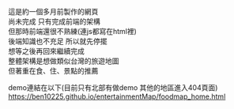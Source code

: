 這是約一個多月前製作的網頁\
尚未完成 只有完成前端的架構\
但那時前端還很不熟練(連js都寫在html裡)\
後端知識也不充足 所以就先停擺\
想等之後再回來繼續完成\
整體架構是想做類似台灣的旅遊地圖\
但著重在食、住、景點的推薦

demo連結在以下(目前只有北部有做demo 其他的地區進入404頁面)\
https://ben10225.github.io/entertainmentMap/foodmap_home.html
